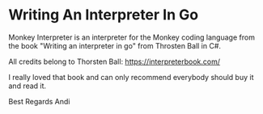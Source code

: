 # Writing An Interpreter In Go
Monkey Interpreter is an interpreter for the Monkey coding language from the book
"Writing an interpreter in go" from Throsten Ball in C#.

All credits belong to Thorsten Ball:
https://interpreterbook.com/ 

I really loved that book and can only recommend everybody should buy it and read it. 

Best Regards 
Andi
